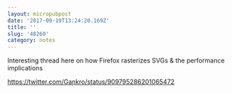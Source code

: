 ```yaml
---
layout: micropubpost
date: '2017-09-19T13:24:20.169Z'
title: ''
slug: '48260'
category: notes
---
```

Interesting thread here on how Firefox rasterizes SVGs &amp; the performance implications

https://twitter.com/Gankro/status/909795286201065472
